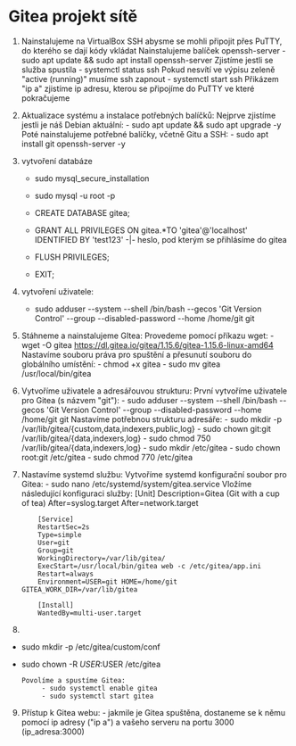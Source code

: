 # Gitea projekt sítě
1. Nainstalujeme na VirtualBox SSH abysme se mohli připojit přes PuTTY, do kterého se dají kódy vkládat
     Nainstalujeme balíček openssh-server
        - sudo apt update && sudo apt install openssh-server
     Zjistíme jestli se služba spustila
        - systemctl status ssh
     Pokud nesvítí ve výpisu zeleně "active (running)" musíme ssh zapnout
        - systemctl start ssh
     Přikázem "ip a" zjistíme ip adresu, kterou se připojíme do PuTTY ve které pokračujeme
   
2. Aktualizace systému a instalace potřebných balíčků:
     Nejprve zjistíme jestli je náš Debian aktuální:
        - sudo apt update && sudo apt upgrade -y
     Poté nainstalujeme potřebné balíčky, včetně Gitu a SSH:
        - sudo apt install git openssh-server -y

   


3. vytvoření databáze
   - sudo mysql_secure_installation
  
   - sudo mysql -u root -p
   - CREATE DATABASE gitea;
   - GRANT ALL PRIVILEGES ON gitea.*TO 'gitea'@'localhost' IDENTIFIED BY 'test123' -|- heslo, pod kterým se přihlásíme do gitea
   - FLUSH PRIVILEGES;
   - EXIT;

4. vytvoření uživatele:
   - sudo adduser --system --shell /bin/bash --gecos 'Git Version Control' --group --disabled-password --home /home/git git


   
5. Stáhneme a nainstalujeme GItea:
     Provedeme pomocí příkazu wget:
           - wget -O gitea https://dl.gitea.io/gitea/1.15.6/gitea-1.15.6-linux-amd64
     Nastavíme souboru práva pro spuštění a přesunutí souboru do globálního umístění:
           - chmod +x gitea
           - sudo mv gitea /usr/local/bin/gitea
   
6. Vytvoříme uživatele a adresářouvou strukturu:
      První vytvoříme uživatele pro Gitea (s názvem "git"):
           - sudo adduser --system --shell /bin/bash --gecos 'Git Version Control' --group --disabled-password --home /home/git git
      Nastavíme potřebnou strukturu adresáře:
           - sudo mkdir -p /var/lib/gitea/{custom,data,indexers,public,log}
           - sudo chown git:git /var/lib/gitea/{data,indexers,log}
           - sudo chmod 750 /var/lib/gitea/{data,indexers,log}
           - sudo mkdir /etc/gitea
           - sudo chown root:git /etc/gitea
           - sudo chmod 770 /etc/gitea
   
7. Nastavíme systemd službu:
   Vytvoříme systemd konfigurační soubor pro Gitea:
           - sudo nano /etc/systemd/system/gitea.service
   Vložíme následující konfiguraci služby:
           [Unit]
           Description=Gitea (Git with a cup of tea)
           After=syslog.target
           After=network.target

           [Service]
           RestartSec=2s
           Type=simple
           User=git
           Group=git
           WorkingDirectory=/var/lib/gitea/
           ExecStart=/usr/local/bin/gitea web -c /etc/gitea/app.ini
           Restart=always
           Environment=USER=git HOME=/home/git GITEA_WORK_DIR=/var/lib/gitea

           [Install]
           WantedBy=multi-user.target

8.
- sudo mkdir -p /etc/gitea/custom/conf
- sudo chown -R $USER:$USER /etc/gitea
 
      
      Povolíme a spustíme Gitea:
           - sudo systemctl enable gitea
           - sudo systemctl start gitea

9. Přístup k Gitea webu:
        - jakmile je Gitea spuštěna, dostaneme se k němu pomocí ip adresy ("ip a") a vašeho serveru na portu 3000
                (ip_adresa:3000)
